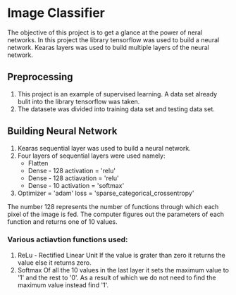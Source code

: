 # Image Classifier
The objective of this project is to get a glance at the power of neral networks. In this project the library tensorflow was used to build a neural network. Kearas layers was used to build multiple layers of the neural network.
## Preprocessing
1. This project is an example of supervised learning. A data set already bulit into the library tensorflow was taken.
2. The datasete was divided into training data set and testing data set.

## Building Neural Network
1. Kearas sequential layer was used to build a neural network.
2. Four layers of sequential layers were used namely:
    * Flatten
    * Dense - 128 activation = 'relu'
    * Dense - 128 actiavation = 'relu'
    * Dense - 10 activation = 'softmax'
3. Optimizer = 'adam'
   loss = 'sparse_categorical_crossentropy'


The number 128 represents the number of functions through which each pixel of the image is fed. The computer figures out the parameters of each function and returns one of 10 values.
### Various actiavtion functions used:
1. ReLu - Rectified Linear Unit
   If the value is grater than zero it returns the value else it returns zero.
2. Softmax
   Of all the 10 values in the last layer it sets the maximum value to '1' and the rest to '0'. As a result of which we do not need to find 
   the maximum value instead find '1'.
